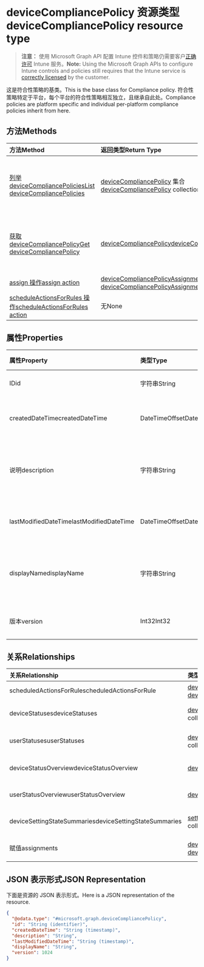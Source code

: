 # <a name="devicecompliancepolicy-resource-type"></a><span data-ttu-id="789aa-101">deviceCompliancePolicy 资源类型</span><span class="sxs-lookup"><span data-stu-id="789aa-101">deviceCompliancePolicy resource type</span></span>

> <span data-ttu-id="789aa-102">**注意：** 使用 Microsoft Graph API 配置 Intune 控件和策略仍需要客户[正确许可](https://go.microsoft.com/fwlink/?linkid=839381) Intune 服务。</span><span class="sxs-lookup"><span data-stu-id="789aa-102">**Note:** Using the Microsoft Graph APIs to configure Intune controls and policies still requires that the Intune service is [correctly licensed](https://go.microsoft.com/fwlink/?linkid=839381) by the customer.</span></span>

<span data-ttu-id="789aa-103">这是符合性策略的基类。</span><span class="sxs-lookup"><span data-stu-id="789aa-103">This is the base class for Compliance policy.</span></span> <span data-ttu-id="789aa-104">符合性策略特定于平台，每个平台的符合性策略相互独立，且继承自此处。</span><span class="sxs-lookup"><span data-stu-id="789aa-104">Compliance policies are platform specific and individual per-platform compliance policies inherit from here.</span></span> 
## <a name="methods"></a><span data-ttu-id="789aa-105">方法</span><span class="sxs-lookup"><span data-stu-id="789aa-105">Methods</span></span>
|<span data-ttu-id="789aa-106">方法</span><span class="sxs-lookup"><span data-stu-id="789aa-106">Method</span></span>|<span data-ttu-id="789aa-107">返回类型</span><span class="sxs-lookup"><span data-stu-id="789aa-107">Return Type</span></span>|<span data-ttu-id="789aa-108">说明</span><span class="sxs-lookup"><span data-stu-id="789aa-108">Description</span></span>|
|:---|:---|:---|
|[<span data-ttu-id="789aa-109">列举 deviceCompliancePolicies</span><span class="sxs-lookup"><span data-stu-id="789aa-109">List deviceCompliancePolicies</span></span>](../api/intune_deviceconfig_devicecompliancepolicy_list.md)|<span data-ttu-id="789aa-110">[deviceCompliancePolicy](../resources/intune_deviceconfig_devicecompliancepolicy.md) 集合</span><span class="sxs-lookup"><span data-stu-id="789aa-110">[deviceCompliancePolicy](../resources/intune_deviceconfig_devicecompliancepolicy.md) collection</span></span>|<span data-ttu-id="789aa-111">列出 [deviceCompliancePolicy](../resources/intune_deviceconfig_devicecompliancepolicy.md) 对象的属性和关系。</span><span class="sxs-lookup"><span data-stu-id="789aa-111">List properties and relationships of the [deviceCompliancePolicy](../resources/intune_deviceconfig_devicecompliancepolicy.md) objects.</span></span>|
|[<span data-ttu-id="789aa-112">获取 deviceCompliancePolicy</span><span class="sxs-lookup"><span data-stu-id="789aa-112">Get deviceCompliancePolicy</span></span>](../api/intune_deviceconfig_devicecompliancepolicy_get.md)|[<span data-ttu-id="789aa-113">deviceCompliancePolicy</span><span class="sxs-lookup"><span data-stu-id="789aa-113">deviceCompliancePolicy</span></span>](../resources/intune_deviceconfig_devicecompliancepolicy.md)|<span data-ttu-id="789aa-114">读取 [deviceCompliancePolicy](../resources/intune_deviceconfig_devicecompliancepolicy.md) 对象的属性和关系。</span><span class="sxs-lookup"><span data-stu-id="789aa-114">Read properties and relationships of the [deviceCompliancePolicy](../resources/intune_deviceconfig_devicecompliancepolicy.md) object.</span></span>|
|[<span data-ttu-id="789aa-115">assign 操作</span><span class="sxs-lookup"><span data-stu-id="789aa-115">assign action</span></span>](../api/intune_deviceconfig_devicecompliancepolicy_assign.md)|<span data-ttu-id="789aa-116">[deviceCompliancePolicyAssignment](../resources/intune_deviceconfig_devicecompliancepolicyassignment.md) 集合</span><span class="sxs-lookup"><span data-stu-id="789aa-116">[deviceCompliancePolicyAssignment](../resources/intune_deviceconfig_devicecompliancepolicyassignment.md) collection</span></span>|<span data-ttu-id="789aa-117">尚未记录</span><span class="sxs-lookup"><span data-stu-id="789aa-117">Not yet documented</span></span>|
|[<span data-ttu-id="789aa-118">scheduleActionsForRules 操作</span><span class="sxs-lookup"><span data-stu-id="789aa-118">scheduleActionsForRules action</span></span>](../api/intune_deviceconfig_devicecompliancepolicy_scheduleactionsforrules.md)|<span data-ttu-id="789aa-119">无</span><span class="sxs-lookup"><span data-stu-id="789aa-119">None</span></span>|<span data-ttu-id="789aa-120">尚未记录</span><span class="sxs-lookup"><span data-stu-id="789aa-120">Not yet documented</span></span>|

## <a name="properties"></a><span data-ttu-id="789aa-121">属性</span><span class="sxs-lookup"><span data-stu-id="789aa-121">Properties</span></span>
|<span data-ttu-id="789aa-122">属性</span><span class="sxs-lookup"><span data-stu-id="789aa-122">Property</span></span>|<span data-ttu-id="789aa-123">类型</span><span class="sxs-lookup"><span data-stu-id="789aa-123">Type</span></span>|<span data-ttu-id="789aa-124">说明</span><span class="sxs-lookup"><span data-stu-id="789aa-124">Description</span></span>|
|:---|:---|:---|
|<span data-ttu-id="789aa-125">ID</span><span class="sxs-lookup"><span data-stu-id="789aa-125">id</span></span>|<span data-ttu-id="789aa-126">字符串</span><span class="sxs-lookup"><span data-stu-id="789aa-126">String</span></span>|<span data-ttu-id="789aa-127">实体的键。</span><span class="sxs-lookup"><span data-stu-id="789aa-127">Key of the entity.</span></span>|
|<span data-ttu-id="789aa-128">createdDateTime</span><span class="sxs-lookup"><span data-stu-id="789aa-128">createdDateTime</span></span>|<span data-ttu-id="789aa-129">DateTimeOffset</span><span class="sxs-lookup"><span data-stu-id="789aa-129">DateTimeOffset</span></span>|<span data-ttu-id="789aa-130">创建对象的日期/时间。</span><span class="sxs-lookup"><span data-stu-id="789aa-130">DateTime the object was created.</span></span>|
|<span data-ttu-id="789aa-131">说明</span><span class="sxs-lookup"><span data-stu-id="789aa-131">description</span></span>|<span data-ttu-id="789aa-132">字符串</span><span class="sxs-lookup"><span data-stu-id="789aa-132">String</span></span>|<span data-ttu-id="789aa-133">管理员提供的设备配置说明。</span><span class="sxs-lookup"><span data-stu-id="789aa-133">Admin provided description of the Device Configuration.</span></span>|
|<span data-ttu-id="789aa-134">lastModifiedDateTime</span><span class="sxs-lookup"><span data-stu-id="789aa-134">lastModifiedDateTime</span></span>|<span data-ttu-id="789aa-135">DateTimeOffset</span><span class="sxs-lookup"><span data-stu-id="789aa-135">DateTimeOffset</span></span>|<span data-ttu-id="789aa-136">上次修改对象的日期/时间。</span><span class="sxs-lookup"><span data-stu-id="789aa-136">DateTime the object was last modified.</span></span>|
|<span data-ttu-id="789aa-137">displayName</span><span class="sxs-lookup"><span data-stu-id="789aa-137">displayName</span></span>|<span data-ttu-id="789aa-138">字符串</span><span class="sxs-lookup"><span data-stu-id="789aa-138">String</span></span>|<span data-ttu-id="789aa-139">管理员提供的设备配置名称。</span><span class="sxs-lookup"><span data-stu-id="789aa-139">Admin provided name of the device configuration.</span></span>|
|<span data-ttu-id="789aa-140">版本</span><span class="sxs-lookup"><span data-stu-id="789aa-140">version</span></span>|<span data-ttu-id="789aa-141">Int32</span><span class="sxs-lookup"><span data-stu-id="789aa-141">Int32</span></span>|<span data-ttu-id="789aa-142">设备配置的版本。</span><span class="sxs-lookup"><span data-stu-id="789aa-142">Version of the device configuration.</span></span>|

## <a name="relationships"></a><span data-ttu-id="789aa-143">关系</span><span class="sxs-lookup"><span data-stu-id="789aa-143">Relationships</span></span>
|<span data-ttu-id="789aa-144">关系</span><span class="sxs-lookup"><span data-stu-id="789aa-144">Relationship</span></span>|<span data-ttu-id="789aa-145">类型</span><span class="sxs-lookup"><span data-stu-id="789aa-145">Type</span></span>|<span data-ttu-id="789aa-146">说明</span><span class="sxs-lookup"><span data-stu-id="789aa-146">Description</span></span>|
|:---|:---|:---|
|<span data-ttu-id="789aa-147">scheduledActionsForRule</span><span class="sxs-lookup"><span data-stu-id="789aa-147">scheduledActionsForRule</span></span>|<span data-ttu-id="789aa-148">[deviceComplianceScheduledActionForRule](../resources/intune_deviceconfig_devicecompliancescheduledactionforrule.md) 集合</span><span class="sxs-lookup"><span data-stu-id="789aa-148">[deviceComplianceScheduledActionForRule](../resources/intune_deviceconfig_devicecompliancescheduledactionforrule.md) collection</span></span>|<span data-ttu-id="789aa-149">此规则的计划操作列表</span><span class="sxs-lookup"><span data-stu-id="789aa-149">The list of scheduled action for this rule</span></span>|
|<span data-ttu-id="789aa-150">deviceStatuses</span><span class="sxs-lookup"><span data-stu-id="789aa-150">deviceStatuses</span></span>|<span data-ttu-id="789aa-151">[deviceComplianceDeviceStatus](../resources/intune_deviceconfig_devicecompliancedevicestatus.md) 集合</span><span class="sxs-lookup"><span data-stu-id="789aa-151">[deviceComplianceDeviceStatus](../resources/intune_deviceconfig_devicecompliancedevicestatus.md) collection</span></span>|<span data-ttu-id="789aa-152">DeviceComplianceDeviceStatus 的列表。</span><span class="sxs-lookup"><span data-stu-id="789aa-152">List of DeviceComplianceDeviceStatus.</span></span>|
|<span data-ttu-id="789aa-153">userStatuses</span><span class="sxs-lookup"><span data-stu-id="789aa-153">userStatuses</span></span>|<span data-ttu-id="789aa-154">[deviceComplianceUserStatus](../resources/intune_deviceconfig_devicecomplianceuserstatus.md) 集合</span><span class="sxs-lookup"><span data-stu-id="789aa-154">[deviceComplianceUserStatus](../resources/intune_deviceconfig_devicecomplianceuserstatus.md) collection</span></span>|<span data-ttu-id="789aa-155">DeviceComplianceUserStatus 的列表。</span><span class="sxs-lookup"><span data-stu-id="789aa-155">List of DeviceComplianceUserStatus.</span></span>|
|<span data-ttu-id="789aa-156">deviceStatusOverview</span><span class="sxs-lookup"><span data-stu-id="789aa-156">deviceStatusOverview</span></span>|[<span data-ttu-id="789aa-157">deviceComplianceDeviceOverview</span><span class="sxs-lookup"><span data-stu-id="789aa-157">deviceComplianceDeviceOverview</span></span>](../resources/intune_deviceconfig_devicecompliancedeviceoverview.md)|<span data-ttu-id="789aa-158">设备符合性设备状态概述</span><span class="sxs-lookup"><span data-stu-id="789aa-158">Device compliance devices status overview</span></span>|
|<span data-ttu-id="789aa-159">userStatusOverview</span><span class="sxs-lookup"><span data-stu-id="789aa-159">userStatusOverview</span></span>|[<span data-ttu-id="789aa-160">deviceComplianceUserOverview</span><span class="sxs-lookup"><span data-stu-id="789aa-160">deviceComplianceUserOverview</span></span>](../resources/intune_deviceconfig_devicecomplianceuseroverview.md)|<span data-ttu-id="789aa-161">设备符合性用户状态概述</span><span class="sxs-lookup"><span data-stu-id="789aa-161">Device compliance users status overview</span></span>|
|<span data-ttu-id="789aa-162">deviceSettingStateSummaries</span><span class="sxs-lookup"><span data-stu-id="789aa-162">deviceSettingStateSummaries</span></span>|<span data-ttu-id="789aa-163">[settingStateDeviceSummary](../resources/intune_deviceconfig_settingstatedevicesummary.md) 集合</span><span class="sxs-lookup"><span data-stu-id="789aa-163">[settingStateDeviceSummary](../resources/intune_deviceconfig_settingstatedevicesummary.md) collection</span></span>|<span data-ttu-id="789aa-164">符合性设置状态设备摘要</span><span class="sxs-lookup"><span data-stu-id="789aa-164">Compliance Setting State Device Summary</span></span>|
|<span data-ttu-id="789aa-165">赋值</span><span class="sxs-lookup"><span data-stu-id="789aa-165">assignments</span></span>|<span data-ttu-id="789aa-166">[deviceCompliancePolicyAssignment](../resources/intune_deviceconfig_devicecompliancepolicyassignment.md) 集合</span><span class="sxs-lookup"><span data-stu-id="789aa-166">[deviceCompliancePolicyAssignment](../resources/intune_deviceconfig_devicecompliancepolicyassignment.md) collection</span></span>|<span data-ttu-id="789aa-167">此符合性策略的分配集合。</span><span class="sxs-lookup"><span data-stu-id="789aa-167">The collection of assignments for this compliance policy.</span></span>|

## <a name="json-representation"></a><span data-ttu-id="789aa-168">JSON 表示形式</span><span class="sxs-lookup"><span data-stu-id="789aa-168">JSON Representation</span></span>
<span data-ttu-id="789aa-169">下面是资源的 JSON 表示形式。</span><span class="sxs-lookup"><span data-stu-id="789aa-169">Here is a JSON representation of the resource.</span></span>
<!--{
  "blockType": "resource",
  "baseType": "microsoft.graph.entity",
  "keyProperty": "id",
  "@odata.type": "microsoft.graph.deviceCompliancePolicy"
}-->
``` json
{
  "@odata.type": "#microsoft.graph.deviceCompliancePolicy",
  "id": "String (identifier)",
  "createdDateTime": "String (timestamp)",
  "description": "String",
  "lastModifiedDateTime": "String (timestamp)",
  "displayName": "String",
  "version": 1024
}
```








